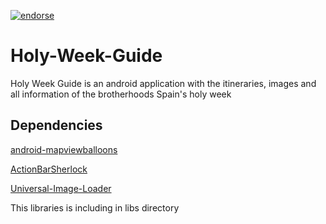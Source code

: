 [![endorse](http://api.coderwall.com/ignaciogs/endorsecount.png)](http://coderwall.com/ignaciogs)

# Holy-Week-Guide

Holy Week Guide is an android application with the itineraries, images and all information of the brotherhoods Spain's holy week

## Dependencies

[android-mapviewballoons](https://github.com/jgilfelt/android-mapviewballoons)

[ActionBarSherlock](https://github.com/JakeWharton/ActionBarSherlock)

[Universal-Image-Loader](https://github.com/nostra13/Android-Universal-Image-Loader)

This libraries is including in libs directory
